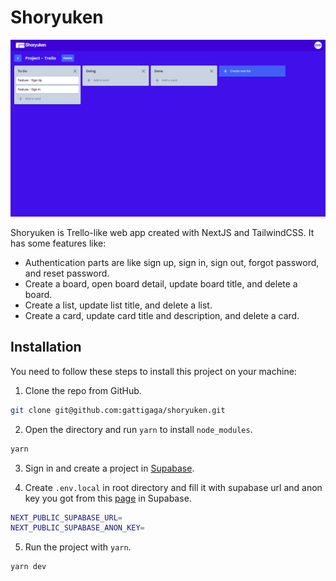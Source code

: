 # Shoryuken

![Preview](preview.png)

Shoryuken is Trello-like web app created with NextJS and TailwindCSS. It has some features like:

- Authentication parts are like sign up, sign in, sign out, forgot password, and reset password.
- Create a board, open board detail, update board title, and delete a board.
- Create a list, update list title, and delete a list.
- Create a card, update card title and description, and delete a card.

## Installation

You need to follow these steps to install this project on your machine:

1. Clone the repo from GitHub.

```bash
git clone git@github.com:gattigaga/shoryuken.git
```

2. Open the directory and run `yarn` to install `node_modules`.

```bash
yarn
```

3. Sign in and create a project in [Supabase](https://supabase.com/).

4. Create `.env.local` in root directory and fill it with supabase url and anon key you got from this [page](https://app.supabase.io/project/YOUR_PROJECT_ID/settings/api) in Supabase.

```bash
NEXT_PUBLIC_SUPABASE_URL=
NEXT_PUBLIC_SUPABASE_ANON_KEY=
```

5. Run the project with `yarn`.

```bash
yarn dev
```
